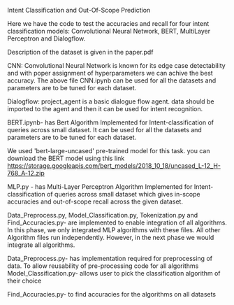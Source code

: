 Intent Classification and Out-Of-Scope Prediction


Here we have the code to test the accuracies and recall for four intent classification models: Convolutional Neural Network, BERT, MultiLayer Perceptron and Dialogflow.

Description of the dataset is given in the paper.pdf

CNN: Convolutional Neural Network is known for its edge case detectability and with poper assignment of hyperparameters we can achive the best accuracy. The above file CNN.ipynb can be used for all the datasets and parameters are to be tuned for each dataset.

Dialogflow: project_agent is a basic dialogue flow agent. data should be imported to the agent and then it can be used for intent recognition.

BERT.ipynb- has Bert Algorithm Implemented for Intent-classification of queries across small dataset. It can be used for all the datasets and parameters are to be tuned for each dataset. 

We used 'bert-large-uncased' pre-trained model for this task. you can download the BERT model using this link https://storage.googleapis.com/bert_models/2018_10_18/uncased_L-12_H-768_A-12.zip
 
MLP.py - has Multi-Layer Perceptron Algorithm Implemented for Intent-classification of queries across small dataset which gives in-scope accuracies and out-of-scope recall across the given dataset. 

Data_Preprocess.py, Model_Classification.py, Tokenization.py and Find_Accuracies.py- are implemented to enable integration of all algorithms. 
In this phase, we only integrated MLP algorithms with these files. All other Algorithm files run independently. 
However, in the next phase we would integrate all algorithms. 

Data_Preprocess.py- has implementation required for preprocessing of data. To allow reusability of pre-processing code for all algorithms
Model_Classification.py- allows user to pick the classification algorithm of their choice

Find_Accuracies.py- to find accuracies for the algorithms on all datasets
